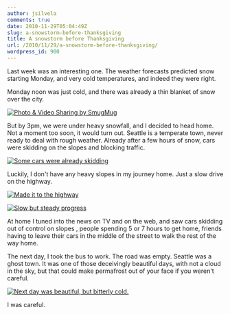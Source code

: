 ```yaml
---
author: jsilvela
comments: true
date: 2010-11-29T05:04:49Z
slug: a-snowstorm-before-thanksgiving
title: A snowstorm before Thanksgiving
url: /2010/11/29/a-snowstorm-before-thanksgiving/
wordpress_id: 900
---
```


Last week was an interesting one. The weather forecasts predicted snow starting Monday, and very cold temperatures, and indeed they were right.

Monday noon was just cold, and there was already a thin blanket of snow over the city.

[![Photo & Video Sharing by SmugMug](https://jsilvela.smugmug.com/Other/Sueltas/IMG0978/1104898839_KkoMu-S.jpg)](https://jsilvela.smugmug.com/Other/Sueltas/5019150_Y3JuM#1104898839_KkoMu-A-LB)

But by 3pm, we were under heavy snowfall, and I decided to head home. Not a moment too soon, it would turn out. Seattle is a temperate town, never ready to deal with rough weather. Already after a few hours of snow, cars were skidding on the slopes and blocking traffic.

[![Some cars were already skidding](https://jsilvela.smugmug.com/Other/Sueltas/IMG0987/1104898917_ZoChk-S.jpg)](https://jsilvela.smugmug.com/Other/Sueltas/5019150_Y3JuM#1104898917_ZoChk-A-LB)

Luckily, I don't have any heavy slopes in my journey home. Just a slow drive on the highway.

[![Made it to the highway](https://jsilvela.smugmug.com/Other/Sueltas/IMG0988/1104898963_JrwCd-S.jpg)](https://jsilvela.smugmug.com/Other/Sueltas/5019150_Y3JuM#1104898963_JrwCd-A-LB)

[![Slow but steady progress](https://jsilvela.smugmug.com/Other/Sueltas/IMG0990/1104899013_wyGf2-S.jpg)](https://jsilvela.smugmug.com/Other/Sueltas/5019150_Y3JuM#1104899013_wyGf2-A-LB)

At home I tuned into the news on TV and on the web, and saw cars skidding out of control on slopes , people spending 5 or 7 hours to get home, friends having to leave their cars in the middle of the street to walk the rest of the way home.

The next day, I took the bus to work. The road was empty. Seattle was a ghost town. It was one of those deceivingly beautiful days, with not a cloud in the sky, but that could make permafrost out of your face if you weren't careful.

[![Next day was beautiful, but bitterly cold.](https://jsilvela.smugmug.com/Other/Sueltas/IMG0997/1104899063_uYCyC-S.jpg)](https://jsilvela.smugmug.com/Other/Sueltas/5019150_Y3JuM#1104899063_uYCyC-A-LB)

I was careful.
